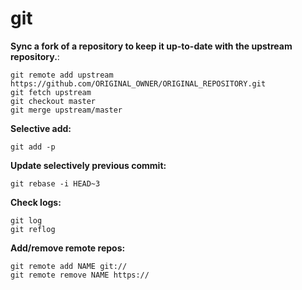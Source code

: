 # git

**Sync a fork of a repository to keep it up-to-date with the upstream repository.**:
```
git remote add upstream https://github.com/ORIGINAL_OWNER/ORIGINAL_REPOSITORY.git
git fetch upstream
git checkout master
git merge upstream/master
```

**Selective add:**
```
git add -p
```

**Update selectively previous commit:**
```
git rebase -i HEAD~3
```

**Check logs:**
```
git log
git reflog
```

**Add/remove remote repos:**
```
git remote add NAME git://
git remote remove NAME https://
```
